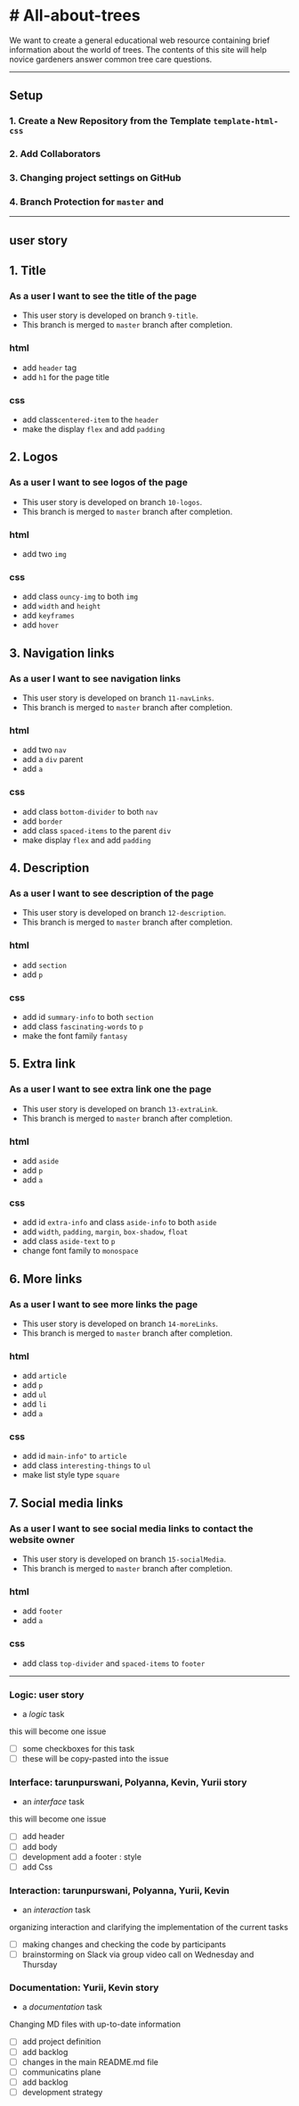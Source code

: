 # # All-about-trees

We want to create a general educational web resource containing brief
information about the world of trees. The contents of this site will help novice
gardeners answer common tree care questions.

---

## Setup

### 1. Create a New Repository from the Template `template-html-css`

### 2. Add Collaborators

### 3. Changing project settings on GitHub

### 4. Branch Protection for `master` and

---

<!-- copy this section once for each must-have user story -->

## user story

## 1. Title

### As a user I want to see the title of the page

- This user story is developed on branch `9-title`.
- This branch is merged to `master` branch after completion.

### html

- add `header` tag
- add `h1` for the page title

### css

- add class`centered-item` to the `header`
- make the display `flex` and add `padding`

## 2. Logos

### As a user I want to see logos of the page

- This user story is developed on branch `10-logos`.
- This branch is merged to `master` branch after completion.

### html

- add two `img`

### css

- add class `ouncy-img` to both `img`
- add `width` and `height`
- add `keyframes`
- add `hover`

## 3. Navigation links

### As a user I want to see navigation links

- This user story is developed on branch `11-navLinks`.
- This branch is merged to `master` branch after completion.

### html

- add two `nav`
- add a `div` parent
- add `a`

### css

- add class `bottom-divider` to both `nav`
- add `border`
- add class `spaced-items` to the parent `div`
- make display `flex` and add `padding`

## 4. Description

### As a user I want to see description of the page

- This user story is developed on branch `12-description`.
- This branch is merged to `master` branch after completion.

### html

- add `section`
- add `p`

### css

- add id `summary-info` to both `section`
- add class `fascinating-words` to `p`
- make the font family `fantasy`

## 5. Extra link

### As a user I want to see extra link one the page

- This user story is developed on branch `13-extraLink`.
- This branch is merged to `master` branch after completion.

### html

- add `aside`
- add `p`
- add `a`

### css

- add id `extra-info` and class `aside-info` to both `aside`
- add `width`, `padding`, `margin`, `box-shadow`, `float`
- add class `aside-text` to `p`
- change font family to `monospace`

## 6. More links

### As a user I want to see more links the page

- This user story is developed on branch `14-moreLinks`.
- This branch is merged to `master` branch after completion.

### html

- add `article`
- add `p`
- add `ul`
- add `li`
- add `a`

### css

- add id `main-info"` to `article`
- add class `interesting-things` to `ul`
- make list style type `square`

## 7. Social media links

### As a user I want to see social media links to contact the website owner

- This user story is developed on branch `15-socialMedia`.
- This branch is merged to `master` branch after completion.

### html

- add `footer`
- add `a`

### css

- add class `top-divider` and `spaced-items` to `footer`

---

### Logic: user story

- a _logic_ task

this will become one issue

- [ ] some checkboxes for this task
- [ ] these will be copy-pasted into the issue

### Interface: tarunpurswani, Polyanna, Kevin, Yurii story

- an _interface_ task

this will become one issue

- [ ] add header
- [ ] add body
- [ ] development add a footer : style
- [ ] add Css

### Interaction: tarunpurswani, Polyanna, Yurii, Kevin

- an _interaction_ task

organizing interaction and clarifying the implementation of the current tasks

- [ ] making changes and checking the code by participants
- [ ] brainstorming on Slack via group video call on Wednesday and Thursday

### Documentation: Yurii, Kevin story

- a _documentation_ task

Changing MD files with up-to-date information

- [ ] add project definition
- [ ] add backlog
- [ ] changes in the main README.md file
- [ ] communicatins plane
- [ ] add backlog
- [ ] development strategy
